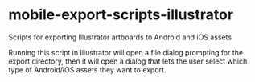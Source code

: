 mobile-export-scripts-illustrator
=================================

Scripts for exporting Illustrator artboards to Android and iOS assets

Running this script in Illustrator will open a file dialog prompting for the export directory, then it will open a dialog that lets the user select which type of Android/iOS assets they want to export.
